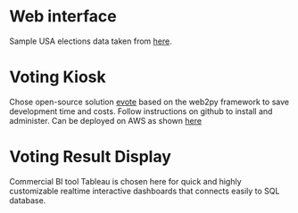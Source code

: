 # Web interface
Sample USA elections data taken from [here](https://catalog.data.gov/dataset?tags=elections).   

# Voting Kiosk
Chose open-source solution [evote](https://github.com/mdipierro/evote) based on the web2py framework to save development time and costs. Follow instructions on github to install and administer. Can be deployed on AWS as shown [here](https://hub.turnkeylinux.org/amazon/launch/web2py/) 

# Voting Result Display
Commercial BI tool Tableau is chosen here for quick and highly customizable realtime interactive dashboards that connects easily to SQL database.
